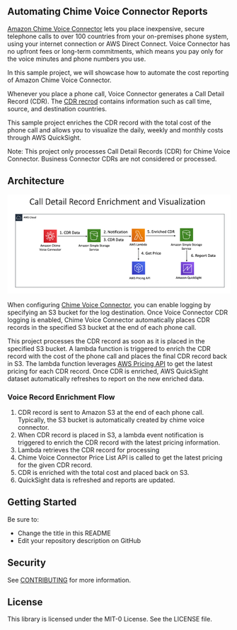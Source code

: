 ## Automating Chime Voice Connector Reports

[Amazon Chime Voice Connector](https://aws.amazon.com/chime/voice-connector) lets you place inexpensive, secure telephone calls to over 100 countries from your on-premises phone system, using your internet connection or AWS Direct Connect. Voice Connector has no upfront fees or long-term commitments, which means you pay only for the voice minutes and phone numbers you use.  

In this sample project, we will showcase how to automate the cost reporting of Amazon Chime Voice Connector. 

Whenever you place a phone call, Voice Connector generates a Call Detail Record (CDR).  The [CDR recrod](https://docs.aws.amazon.com/chime/latest/ag/manage-global.html#call-detail.html) contains information such as call time, source, and destination countries.  

This sample project enriches the CDR record with the total cost of the phone call and allows you to visualize the daily, weekly and monthly costs through AWS QuickSight.

Note: This project only processes Call Detail Records (CDR) for Chime Voice Connector.   Business Connector CDRs are not considered or processed. 

## Architecture

![Architecture](images/architecture.png)

When configuring [Chime Voice Connector](https://docs.aws.amazon.com/chime/latest/ag/voice-connectors.html), you can enable logging by specifying an S3 bucket for the log destination.  Once Voice Connector CDR logging is enabled, Chime Voice Connector automatically places CDR records in the specified S3 bucket at the end of each phone call.  

This project processes the CDR record as soon as it is placed in the specified S3 bucket. A lambda function is triggered to enrich the CDR record with the cost of the phone call and places the final CDR record back in S3.  The lambda function leverages [AWS Pricing API](https://docs.aws.amazon.com/awsaccountbilling/latest/aboutv2/using-pelong.html) to get the latest pricing for each CDR record.  Once CDR is enriched, AWS QuickSight dataset automatically refreshes to report on the new enriched data.  

### Voice Record Enrichment Flow

1.	CDR record is sent to Amazon S3 at the end of each phone call.  Typically, the S3 bucket is automatically created by chime voice connector.
2.	When CDR record is placed in S3, a lambda event notification is triggered to enrich the CDR record with the latest pricing information.
3.	Lambda retrieves the CDR record for processing
4.	Chime Voice Connector Price List API is called to get the latest pricing for the given CDR record.
5.	CDR is enriched with the total cost and placed back on S3.
6.	QuickSight data is refreshed and reports are updated.


## Getting Started

Be sure to:

* Change the title in this README
* Edit your repository description on GitHub

## Security

See [CONTRIBUTING](CONTRIBUTING.md#security-issue-notifications) for more information.

## License

This library is licensed under the MIT-0 License. See the LICENSE file.

